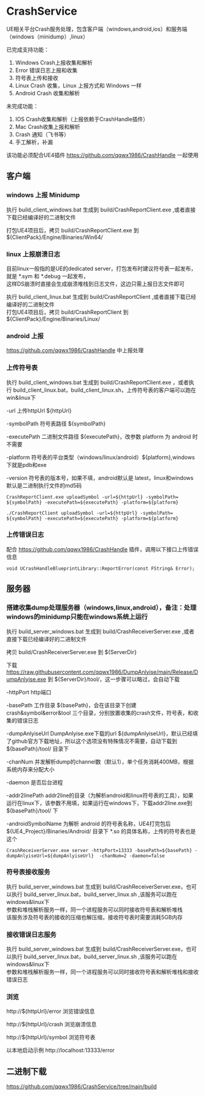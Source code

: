 # CrashService

UE相关平台Crash服务处理，包含客户端（windows,android,ios）和服务端（windows（minidump）,linux）

已完成支持功能：<br>
1) Windows Crash上报收集和解析
2) Error 错误日志上报和收集
3) 符号表上传和接收
4) Linux Crash 收集，Linux 上报方式和 Windows 一样
5) Android Crash 收集和解析

未完成功能：<br>
1) IOS Crash收集和解析（上报依赖于CrashHandle插件）
2) Mac Crash收集上报和解析
3) Crash 通知（飞书等）
4) 手工解析，补漏

该功能必须配合UE4插件 https://github.com/qqwx1986/CrashHandle 一起使用

## 客户端
### windows 上报 Minidump

执行 build_client_windows.bat 生成到 build/CrashReportClient.exe ,或者直接下载已经编译好的二进制文件<br>

打包UE4项目后，拷贝 build/CrashReportClient.exe 到 ${ClientPack}/Engine/Binaries/Win64/

### linux 上报崩溃日志

目前linux一般指的是UE的dedicated server，打包发布时建议符号表一起发布，就是 *.sym 和 *.debug 一起发布，<br>
这样DS崩溃时直接会生成崩溃堆栈到日志文件，这边只需上报日志文件即可

执行 build_client_linux.bat 生成到 build/CrashReportClient ,或者直接下载已经编译好的二进制文件<br>
打包UE4项目后，拷贝 build/CrashReportClient 到 ${ClientPack}/Engine/Binaries/Linux/

### android 上报
https://github.com/qqwx1986/CrashHandle 中上报处理

### 上传符号表
执行 build_client_windows.bat 生成到 build/CrashReportClient.exe ，或者执行 build_client_linux.bat，build_client_linux.sh，上传符号表的客户端可以跑在win&linux下

-url 上传httpUrl ${httpUrl}

-symbolPath 符号表路径 ${symbolPath}

-executePath 二进制文件路径 ${executePath}，改参数 platform 为 android 时不需要

-platform 符号表的平台类型（windows/linux/android）${platform},windows下就是pdb和exe

-version 符号表的版本号，如果不填，android默认是 latest，linux和windows默认是二进制执行文件的md5码

```azure
CrashReportClient.exe uploadSymbol -url=${httpUrl} -symbolPath= ${symbolPath} -executePath=${executePath} -platform=${platform}
    
./CrashReportClient uploadSymbol -url=${httpUrl} -symbolPath= ${symbolPath} -executePath=${executePath} -platform=${platform}
```
### 上传错误日志
配合  https://github.com/qqwx1986/CrashHandle 插件，调用以下接口上传错误信息
```azure
void UCrashHandleBlueprintLibrary::ReportError(const FString& Error);
```

## 服务器

### 搭建收集dump处理服务器（windows,linux,android），备注：处理windows的minidump只能在windows系统上运行
 
执行 build_server_windows.bat 生成到 build/CrashReceiverServer.exe ,或者直接下载已经编译好的二进制文件<br>

拷贝 build/CrashReceiverServer.exe 到 ${ServerDir}

下载 https://raw.githubusercontent.com/qqwx1986/DumpAnlyise/main/Release/DumpAnlyise.exe 到 ${ServerDir}/tool/，这一步骤可以略过，会自动下载

-httpPort http端口 

-basePath 工作目录 ${basePath}，会在该目录下创建 crash&symbol&error&tool 三个目录，分别放置收集的crash文件，符号表，和收集的错误日志

-dumpAnlyiseUrl DumpAnlyise.exe下载的url ${dumpAnlyiseUrl}，默认已经填了github官方下载地址，所以这个选项没有特殊情况不需要，自动下载到 ${basePath}/tool/ 目录下

-chanNum 并发解析dump的channel数（默认1），单个任务消耗400MB，根据系统内存来分配大小

-daemon 是否后台进程

-addr2linePath addr2line的目录（为解析android和linux符号表的工具），如果运行在linux下，该参数不用填，如果运行在windows下，下载addr2line.exe到 ${basePath}/tool/ 下

-androidSymbolName 为解析 android 的符号表名称，UE4打完包后 ${UE4_Project}/Binaries/Android/ 目录下 *.so 的具体名称，上传的符号表也是这个

```azure
CrashReceiverServer.exe server -httpPort=13333 -basePath=${basePath} -dumpAnlyiseUrl=${dumpAnlyiseUrl}  -chanNum=2 -daemon=false
```
### 符号表接收服务
执行 build_server_windows.bat 生成到 build/CrashReceiverServer.exe，也可以执行 build_server_linux.bat，build_server_linux.sh ,该服务可以跑在windows&linux下<br>
参数和堆栈解析服务一样，同一个进程服务可以同时接收符号表和解析堆栈<br>
该服务涉及符号表的接收的压缩也解压缩，接收符号表时需要消耗5GB内存

### 接收错误日志服务
执行 build_server_windows.bat 生成到 build/CrashReceiverServer.exe，也可以执行 build_server_linux.bat，build_server_linux.sh ,该服务可以跑在windows&linux下<br>
参数和堆栈解析服务一样，同一个进程服务可以同时接收符号表和解析堆栈和接收错误日志


### 浏览
http://${httpUrl}/error 浏览错误信息

http://${httpUrl}/crash 浏览崩溃信息

http://${httpUrl}/symbol 浏览符号表

以本地启动示例 http://localhost:13333/error

## 二进制下载
https://github.com/qqwx1986/CrashService/tree/main/build
